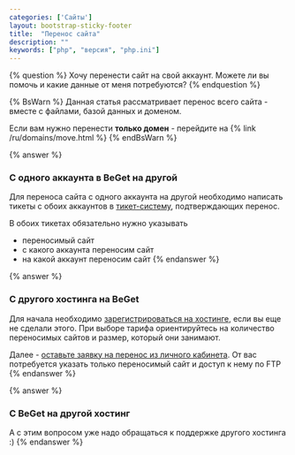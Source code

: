 ```yaml
---
categories: ['Сайты']
layout: bootstrap-sticky-footer
title:  "Перенос сайта"
description: ""
keywords: ["php", "версия", "php.ini"]
---
```

{% question %}
Хочу перенести сайт на свой аккаунт. Можете ли вы помочь и какие данные от меня потребуются?
{% endquestion %}

{% BsWarn %}
Данная статья рассматривает перенос всего сайта - вместе с файлами, базой данных и  доменом.

Если вам нужно перенести **только домен** - перейдите на {% link /ru/domains/move.html %}
{% endBsWarn %}

{% answer %}
### C одного аккаунта в BeGet на другой

Для переноса сайта с одного аккаунта на другой необходимо написать тикеты с обоих аккаунтов в [тикет-систему](https://cp.beget.com/support), подтверждающих перенос.

В обоих тикетах обязательно нужно указывать

- переносимый сайт
- с какого аккаунта переносим сайт
- на какой аккаунт переносим сайт
{% endanswer %}

{% answer %}
### C другого хостинга на BeGet

Для начала необходимо [зарегистрироваться на хостинге](https://beget.com/ru/order), если вы еще не сделали этого. При выборе тарифа ориентируйтесь на количество переносимых сайтов и размер, который они занимают.

Далее - [оставьте заявку на перенос из личного кабинета](https://cp.beget.com/support/moves). От вас потребуется указать только переносимый сайт и доступ к нему по FTP
{% endanswer %}

{% answer %}
### C BeGet на другой хостинг

А с этим вопросом уже надо обращаться к поддержке другого хостинга :)
{% endanswer %}
